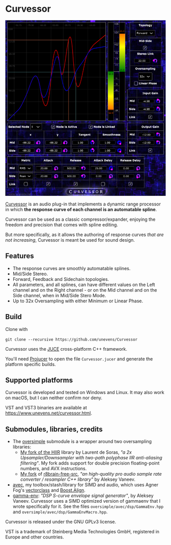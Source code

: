 # Curvessor

![Curvessor GUI](Images/screenshot.png?raw=true 'screenshot')

[Curvessor](https://www.unevens.net/curvessor.html) is an audio plug-in that implements a dynamic range processor in which **the response curve of each channel is an automatable spline**.

Curvessor can be used as a classic compressor/expander, enjoying the freedom and precision that comes with spline editing.

But more specifically, as it allows the authoring of response curves _that are not increasing_, Curvessor is meant be used for sound design.

## Features

- The response curves are smoothly automatable splines.
- Mid/Side Stereo.
- Forward, Feedback and Sidechain topologies.
- All parameters, and all splines, can have different values on the Left channel and on the Right channel - or on the Mid channel and on the Side channel, when in Mid/Side Stero Mode.
- Up to 32x Oversampling with either Minimum or Linear Phase.

## Build

Clone with

`git clone --recursive https://github.com/unevens/Curvessor`

Curvessor uses the [JUCE](https://github.com/WeAreROLI/JUCE) cross-platform C++ framework.

You'll need [Projucer](https://shop.juce.com/get-juce) to open the file `Curvessor.jucer` and generate the platform specific builds.

## Supported platforms

Curvessor is developed and tested on Windows and Linux. It may also work on macOS, but I can neither confirm nor deny.

VST and VST3 binaries are available at https://www.unevens.net/curvessor.html.

## Submodules, libraries, credits

- The [oversimple](https://github.com/unevens/hiir) submodule is a wrapper around two oversampling libraries:
    - [My fork of the HIIR](https://github.com/unevens/hiir) library by Laurent de Soras, *"a 2x Upsampler/Downsampler with two-path polyphase IIR anti-aliasing filtering"*. My fork adds support for double precision floating-point numbers, and AVX instructions.
    - [My fork](https://github.com/unevens/r8brain/tree/include)  of [r8brain-free-src](https://github.com/avaneev/r8brain-free-src), *"an high-quality pro
  audio sample rate converter / resampler C++ library"* by Aleksey Vaneev.
- [avec](https://github.com/unevens/avec), my toolbox/stash/library for SIMD and audio, which uses Agner Fog's [vectorclass](https://github.com/vectorclass/version2) and [Boost.Align](https://www.boost.org/doc/libs/1_71_0/doc/html/align.html).
- [gamma-env](https://github.com/avaneev/gammaenv): *"DSP S-curve envelope signal generator"*, by Aleksey Vaneev. Curvessor uses a SIMD optimized version of gammaenv that I wrote specifically for it. See the files `oversimple/avec/dsp/GammaEnv.hpp` and `oversimple/avec/dsp/GammaEnvMacro.hpp`.

Curvessor is released under the GNU GPLv3 license.

VST is a trademark of Steinberg Media Technologies GmbH, registered in Europe and other countries.
